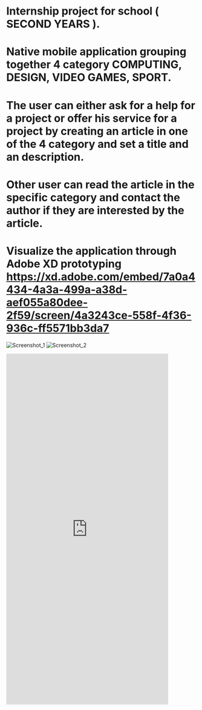 # Internship project for school ( SECOND YEARS ).
# Native mobile application grouping together 4 category COMPUTING, DESIGN, VIDEO GAMES, SPORT.
# The user can either ask for a help for a project or offer his service for a project by creating an article in one of the 4 category and set a title and an description.
# Other user can read the article in the specific category and contact the author if they are interested by the article.
# Visualize the application through Adobe XD prototyping https://xd.adobe.com/embed/7a0a4434-4a3a-499a-a38d-aef055a80dee-2f59/screen/4a3243ce-558f-4f36-936c-ff5571bb3da7


![Screenshot_1](https://user-images.githubusercontent.com/69092875/160489640-3e0acc62-acd1-47e1-accd-b7ac009f5a19.png)
![Screenshot_2](https://user-images.githubusercontent.com/69092875/160489674-4cd09b38-2e77-496c-a629-1594b11cc305.png)
<iframe width="428" height="926" src="https://xd.adobe.com/embed/7a0a4434-4a3a-499a-a38d-aef055a80dee-2f59/" frameborder="0" allowfullscreen></iframe>
